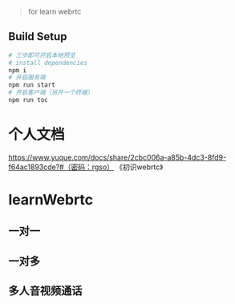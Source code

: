 
> for learn webrtc

## Build Setup

``` bash
# 三步即可开启本地预览
# install dependencies   
npm i   
# 开启服务端
npm run start   
# 开启客户端（另开一个终端）
npm run toc 

```



# 个人文档
https://www.yuque.com/docs/share/2cbc006a-a85b-4dc3-8fd9-f64ac1893cde?#（密码：rgso） 《初识webrtc》

# learnWebrtc

## 一对一
## 一对多
## 多人音视频通话

